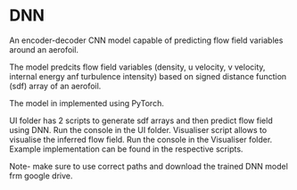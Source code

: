 # DNN
An encoder-decoder CNN model capable of predicting flow field variables around an aerofoil.

The model predcits flow field variables (density, u velocity, v velocity, internal energy anf turbulence intensity) based on signed distance function (sdf) array of an aerofoil.

The model in implemented using PyTorch.

UI folder has 2 scripts to generate sdf arrays and then predict flow field using DNN. Run the console in the UI folder.
Visualiser script allows to visualise the inferred flow field. Run the console in the Visualiser folder.  
Example implementation can be found in the respective scripts.

Note- make sure to use correct paths and download the trained DNN model frm google drive.

